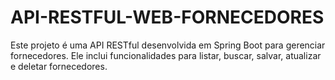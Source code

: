 # API-RESTFUL-WEB-FORNECEDORES
Este projeto é uma API RESTful desenvolvida em Spring Boot para gerenciar fornecedores. Ele inclui funcionalidades para listar, buscar, salvar,  atualizar e deletar fornecedores.
